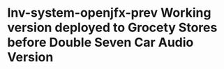 # Inv-system-openjfx-prev Working version deployed to Grocety Stores before Double Seven Car Audio Version

